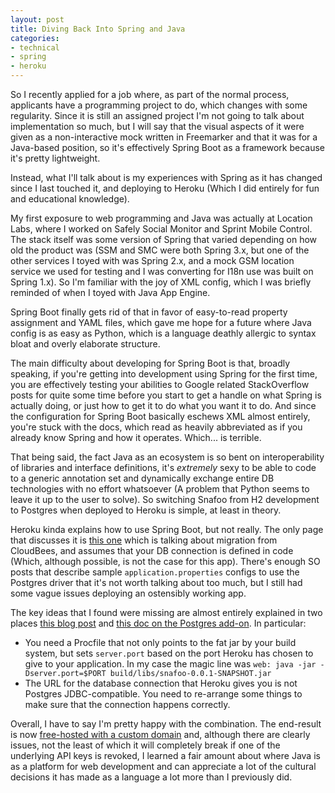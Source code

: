 ```yaml
---
layout: post
title: Diving Back Into Spring and Java
categories:
- technical
- spring
- heroku
---
```


So I recently applied for a job where, as part of the normal process, applicants have
a programming project to do, which changes with some regularity.  Since it is still an assigned
project I'm not going to talk about implementation so much, but I will say that the visual
aspects of it were given as a non-interactive mock written in Freemarker and that it was for a 
Java-based position, so it's effectively Spring Boot as a framework because it's pretty lightweight.

Instead, what I'll talk about is my experiences with Spring as it has changed since I last touched
it, and deploying to Heroku (Which I did entirely for fun and educational knowledge).

My first exposure to web programming and Java was actually at Location Labs, where I worked on
Safely Social Monitor and Sprint Mobile Control.  The stack itself was some version of Spring that
varied depending on how old the product was (SSM and SMC were both Spring 3.x, but one of the other
services I toyed with was Spring 2.x, and a mock GSM location service we used for testing and I
was converting for I18n use was built on Spring 1.x).  So I'm familiar with the joy of XML
config, which I was briefly reminded of when I toyed with Java App Engine.

Spring Boot finally gets rid of that in favor of easy-to-read property assignment and YAML files,
which gave me hope for a future where Java config is as easy as Python, which is a  language deathly
allergic to syntax bloat and overly elaborate structure.

The main difficulty about developing for Spring Boot is that, broadly speaking, if you're getting
into development using Spring for the first time, you are effectively testing your abilities to
Google related StackOverflow posts for quite some time before you start to get a handle on what
Spring is actually doing, or just how to get it to do what you want it to do.  And since the
configuration for Spring Boot basically eschews XML almost entirely, you're stuck with the docs,
which read as heavily abbreviated as if you already know Spring and how it operates.  Which...
is terrible.

That being said, the fact Java as an ecosystem is so bent on interoperability of libraries and 
interface definitions, it's _extremely_ sexy to be able to code to a generic annotation set and
dynamically exchange entire DB technologies with no effort whatsoever (A problem that Python 
seems to leave it up to the user to solve).  So switching Snafoo from H2 development to Postgres
when deployed to Heroku is simple, at least in theory.

Heroku kinda explains how to use Spring Boot, but not really.  The only page that discusses it is
[this one](https://devcenter.heroku.com/articles/migrating-spring-boot-apps-to-heroku-from-cloudbees)
which is talking about migration from CloudBees, and assumes that your DB connection is defined in
code (Which, although possible, is not the case for this app).  There's enough SO posts that
describe sample `application.properties` configs to use the Postgres driver that it's not worth
talking about too much, but I still had some vague issues deploying an ostensibly working app.

The key ideas that I found were missing are almost entirely explained in two places 
[this blog post](http://nicholaspaulsmith.com/spring-boot-on-heroku/) and [this doc on the Postgres
add-on](https://devcenter.heroku.com/articles/heroku-postgresql#connecting-in-java).  In particular:

  * You need a Procfile that not only points to the fat jar by your build system, but sets
    `server.port` based on the port Heroku has chosen to give to your application.  In my case the
    magic line was `web: java -jar -Dserver.port=$PORT build/libs/snafoo-0.0.1-SNAPSHOT.jar`
  * The URL for the database connection that Heroku gives you is not Postgres JDBC-compatible.
    You need to re-arrange some things to make sure that the connection happens correctly.
    
Overall, I have to say I'm pretty happy with the combination.  The end-result is
now [free-hosted with a custom domain](http://snafoo.pandelyon.com) and, although there are clearly
issues, not the least of which it will completely break if one of the underlying API keys is
revoked, I learned a fair amount about where Java is as a platform for web development and can
appreciate a lot of the cultural decisions it has made as a language a lot more than I previously
did.
  
  
    